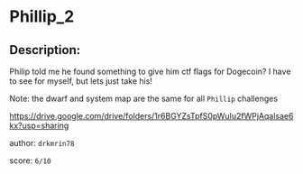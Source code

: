
# Phillip_2
## Description:
Philip told me he found something to give him ctf flags for Dogecoin? I have to see for myself, but lets just take his!

Note: the dwarf and system map are the same for all `Phillip` challenges

https://drive.google.com/drive/folders/1r6BGYZsTpfS0pWuIu2fWPjAqalsae6kx?usp=sharing

author: `drkmrin78`

score: `6/10`

